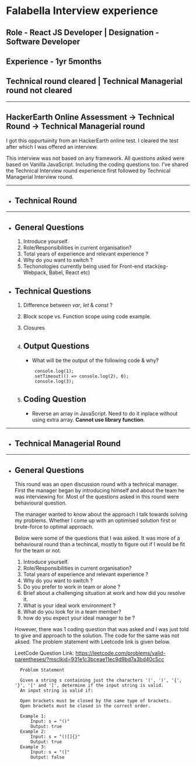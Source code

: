 # Falabella Interview experience

## Role - React JS Developer | Designation - Software Developer

## Experience - 1yr 5months

## Technical round cleared | Technical Managerial round not cleared

---

## HackerEarth Online Assessment -> Technical Round -> Technical Managerial round

I got this oppurtuinity from an HackerEarth online test. I cleared the test after which I was offered an interview.

This interview was not based on any framework. All questions asked were based on Vanilla JavaScript. Including the coding questions too. I've shared the Technical Interview round experience first followed by Technical Managerial Interview round.

---

- ## Technical Round

---

- ## General Questions

  1. Introduce yourself.
  1. Role/Responsibilities in current organisation?
  1. Total years of experience and relevant experience ?
  1. Why do you want to switch ?
  1. Techonologies currently being used for Front-end stack(eg- Webpack, Babel, React etc)

- ## Technical Questions

  1.  Difference between _var_, _let_ & _const_ ?
  1.  Block scope vs. Function scope using code example.
  1.  Closures
  1.  ## Output Questions

      - What will be the output of the following code & why?

             console.log(1);
             setTimeout(() => console.log(2), 0);
             console.log(3);

  1.  ## Coding Question

      - Reverse an array in JavaScript. Need to do it inplace without using extra array. **Cannot use library function**.

---

- ## Technical Managerial Round

---

- ## General Questions

  This round was an open discussion round with a technical manager. First the manager began by introducing himself and about the team he was interviewing for. Most of the questions asked in this round were behavioural question.

  The manager wanted to know about the approach I talk towards solving my problems. Whether I come up with an optimised solution first or brute-force to optimal approach.

  Below were some of the questions that I was asked. It was more of a behavioural round than a techincal, mostly to figure out if I would be fit for the team or not.

  1. Introduce yourself.
  1. Role/Responsibilities in current organisation?
  1. Total years of experience and relevant experience ?
  1. Why do you want to switch ?
  1. Do you prefer to work in team or alone ?
  1. Brief about a challenging situation at work and how did you resolve it.
  1. What is your ideal work environment ?
  1. What do you look for in a team member?
  1. how do you expect your ideal manager to be ?

  However, there was 1 coding question that was asked and I was just told to give and approach to the solution. The code for the same was not aksed. The problem statement with Leetcode link is given below.

  LeetCode Question Link: https://leetcode.com/problems/valid-parentheses/?msclkid=931e1c3bceae11ec9d9bd7a3bd40c5cc

        Problem Statement

        Given a string s containing just the characters '(', ')', '{', '}', '[' and ']', determine if the input string is valid.
        An input string is valid if:

        Open brackets must be closed by the same type of brackets.
        Open brackets must be closed in the correct order.

        Example 1:
            Input: s = "()"
            Output: true
        Example 2:
            Input: s = "()[]{}"
            Output: true
        Example 3:
            Input: s = "(]"
            Output: false
